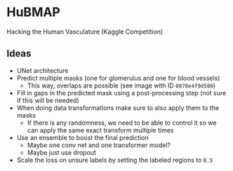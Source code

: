 # HuBMAP
Hacking the Human Vasculature (Kaggle Competition)

## Ideas
- UNet architecture
- Predict multiple masks (one for glomerulus and one for blood vessels)
    - This way, overlaps are possible (see image with ID `0870e4f9d580`)
- Fill in gaps in the predicted mask using a post-processing step (not sure if this will be needed)
- When doing data transformations make sure to also apply them to the masks
    - If there is any randomness, we need to be able to control it so we can apply the same exact transform multiple times
- Use an ensemble to boost the final prediction
    - Maybe one conv net and one transformer model?
    - Maybe just use dropout
- Scale the loss on unsure labels by setting the labeled regions to `0.5`